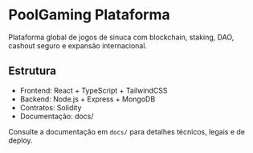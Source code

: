 # PoolGaming Plataforma

Plataforma global de jogos de sinuca com blockchain, staking, DAO, cashout seguro e expansão internacional.

## Estrutura
- Frontend: React + TypeScript + TailwindCSS
- Backend: Node.js + Express + MongoDB
- Contratos: Solidity
- Documentação: docs/

Consulte a documentação em `docs/` para detalhes técnicos, legais e de deploy.
